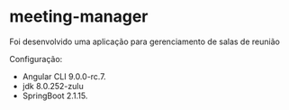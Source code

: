 # meeting-manager

  Foi desenvolvido uma aplicação para gerenciamento de salas de reunião
  
  
Configuração:
- Angular CLI 9.0.0-rc.7.
- jdk 8.0.252-zulu
- SpringBoot 2.1.15.

